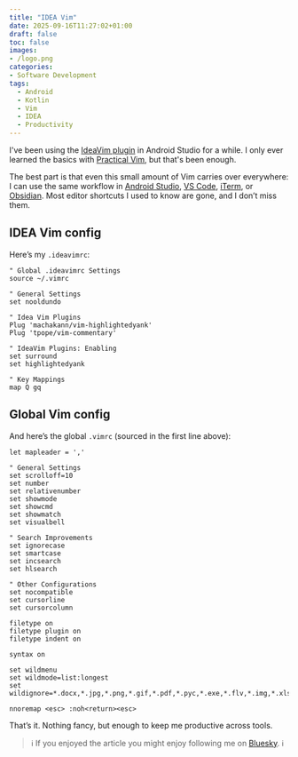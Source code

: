 ```yaml
---
title: "IDEA Vim"
date: 2025-09-16T11:27:02+01:00
draft: false
toc: false
images:
- /logo.png
categories:
- Software Development
tags:
  - Android
  - Kotlin
  - Vim
  - IDEA
  - Productivity
---
```


I've been using the [IdeaVim plugin](https://www.jetbrains.com/help/idea/using-product-as-the-vim-editor.html) in Android Studio for a while. I only ever learned the basics with [Practical Vim](https://www.goodreads.com/book/show/13607232-practical-vim), but that's been enough.

The best part is that even this small amount of Vim carries over everywhere: I can use the same workflow in [Android Studio](https://developer.android.com/studio), [VS Code](https://code.visualstudio.com), [iTerm](https://iterm2.com), or [Obsidian](https://obsidian.md). Most editor shortcuts I used to know are gone, and I don’t miss them.

## IDEA Vim config

Here’s my `.ideavimrc`:

```vim
" Global .ideavimrc Settings
source ~/.vimrc 

" General Settings
set nooldundo

" Idea Vim Plugins
Plug 'machakann/vim-highlightedyank'
Plug 'tpope/vim-commentary'

" IdeaVim Plugins: Enabling
set surround
set highlightedyank

" Key Mappings
map Q gq
```

## Global Vim config

And here’s the global `.vimrc` (sourced in the first line above):

```vim
let mapleader = ','

" General Settings
set scrolloff=10
set number
set relativenumber
set showmode
set showcmd
set showmatch
set visualbell

" Search Improvements
set ignorecase
set smartcase
set incsearch
set hlsearch

" Other Configurations
set nocompatible
set cursorline
set cursorcolumn

filetype on
filetype plugin on
filetype indent on

syntax on

set wildmenu
set wildmode=list:longest
set wildignore=*.docx,*.jpg,*.png,*.gif,*.pdf,*.pyc,*.exe,*.flv,*.img,*.xlsx

nnoremap <esc> :noh<return><esc>
```

That’s it. Nothing fancy, but enough to keep me productive across tools.

> ℹ️ If you enjoyed the article you might enjoy following me on [Bluesky](https://bsky.app/profile/marcellogalhardo.dev). ℹ️
